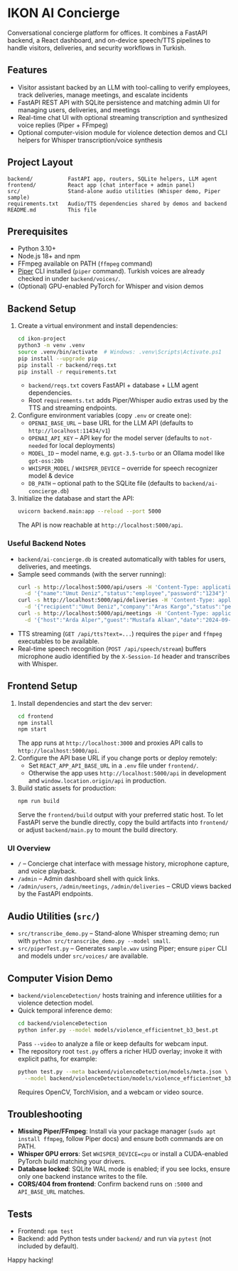 # IKON AI Concierge

Conversational concierge platform for offices. It combines a FastAPI backend, a React dashboard, and on-device speech/TTS pipelines to handle visitors, deliveries, and security workflows in Turkish.

## Features
- Visitor assistant backed by an LLM with tool-calling to verify employees, track deliveries, manage meetings, and escalate incidents
- FastAPI REST API with SQLite persistence and matching admin UI for managing users, deliveries, and meetings
- Real-time chat UI with optional streaming transcription and synthesized voice replies (Piper + FFmpeg)
- Optional computer-vision module for violence detection demos and CLI helpers for Whisper transcription/voice synthesis

## Project Layout
```
backend/           FastAPI app, routers, SQLite helpers, LLM agent
frontend/          React app (chat interface + admin panel)
src/               Stand-alone audio utilities (Whisper demo, Piper sample)
requirements.txt   Audio/TTS dependencies shared by demos and backend
README.md          This file
```

## Prerequisites
- Python 3.10+
- Node.js 18+ and npm
- FFmpeg available on PATH (`ffmpeg` command)
- [Piper](https://github.com/rhasspy/piper) CLI installed (`piper` command). Turkish voices are already checked in under `backend/voices/`.
- (Optional) GPU-enabled PyTorch for Whisper and vision demos

## Backend Setup
1. Create a virtual environment and install dependencies:
   ```bash
   cd ikon-project
   python3 -m venv .venv
   source .venv/bin/activate  # Windows: .venv\Scripts\Activate.ps1
   pip install --upgrade pip
   pip install -r backend/reqs.txt
   pip install -r requirements.txt
   ```
   - `backend/reqs.txt` covers FastAPI + database + LLM agent dependencies.
   - Root `requirements.txt` adds Piper/Whisper audio extras used by the TTS and streaming endpoints.
2. Configure environment variables (copy `.env` or create one):
   - `OPENAI_BASE_URL` – base URL for the LLM API (defaults to `http://localhost:11434/v1`)
   - `OPENAI_API_KEY` – API key for the model server (defaults to `not-needed` for local deployments)
   - `MODEL_ID` – model name, e.g. `gpt-3.5-turbo` or an Ollama model like `gpt-oss:20b`
   - `WHISPER_MODEL` / `WHISPER_DEVICE` – override for speech recognizer model & device
   - `DB_PATH` – optional path to the SQLite file (defaults to `backend/ai-concierge.db`)
3. Initialize the database and start the API:
   ```bash
   uvicorn backend.main:app --reload --port 5000
   ```
   The API is now reachable at `http://localhost:5000/api`.

### Useful Backend Notes
- `backend/ai-concierge.db` is created automatically with tables for users, deliveries, and meetings.
- Sample seed commands (with the server running):
  ```bash
  curl -s http://localhost:5000/api/users -H 'Content-Type: application/json' \
    -d '{"name":"Umut Deniz","status":"employee","password":"1234"}'
  curl -s http://localhost:5000/api/deliveries -H 'Content-Type: application/json' \
    -d '{"recipient":"Umut Deniz","company":"Aras Kargo","status":"pending"}'
  curl -s http://localhost:5000/api/meetings -H 'Content-Type: application/json' \
    -d '{"host":"Arda Alper","guest":"Mustafa Alkan","date":"2024-09-01T16:00:00"}'
  ```
- TTS streaming (`GET /api/tts?text=...`) requires the `piper` and `ffmpeg` executables to be available.
- Real-time speech recognition (`POST /api/speech/stream`) buffers microphone audio identified by the `X-Session-Id` header and transcribes with Whisper.

## Frontend Setup
1. Install dependencies and start the dev server:
   ```bash
   cd frontend
   npm install
   npm start
   ```
   The app runs at `http://localhost:3000` and proxies API calls to `http://localhost:5000/api`.
2. Configure the API base URL if you change ports or deploy remotely:
   - Set `REACT_APP_API_BASE_URL` in a `.env` file under `frontend/`.
   - Otherwise the app uses `http://localhost:5000/api` in development and `window.location.origin/api` in production.
3. Build static assets for production:
   ```bash
   npm run build
   ```
   Serve the `frontend/build` output with your preferred static host. To let FastAPI serve the bundle directly, copy the build artifacts into `frontend/` or adjust `backend/main.py` to mount the build directory.

### UI Overview
- `/` – Concierge chat interface with message history, microphone capture, and voice playback.
- `/admin` – Admin dashboard shell with quick links.
- `/admin/users`, `/admin/meetings`, `/admin/deliveries` – CRUD views backed by the FastAPI endpoints.

## Audio Utilities (`src/`)
- `src/transcribe_demo.py` – Stand-alone Whisper streaming demo; run with `python src/transcribe_demo.py --model small`.
- `src/piperTest.py` – Generates `sample.wav` using Piper; ensure `piper` CLI and models under `src/voices/` are available.

## Computer Vision Demo
- `backend/violenceDetection/` hosts training and inference utilities for a violence detection model.
- Quick temporal inference demo:
  ```bash
  cd backend/violenceDetection
  python infer.py --model models/violence_efficientnet_b3_best.pt
  ```
  Pass `--video` to analyze a file or keep defaults for webcam input.
- The repository root `test.py` offers a richer HUD overlay; invoke it with explicit paths, for example:
  ```bash
  python test.py --meta backend/violenceDetection/models/meta.json \
    --model backend/violenceDetection/models/violence_efficientnet_b3_best.pt
  ```
  Requires OpenCV, TorchVision, and a webcam or video source.

## Troubleshooting
- **Missing Piper/FFmpeg**: Install via your package manager (`sudo apt install ffmpeg`, follow Piper docs) and ensure both commands are on PATH.
- **Whisper GPU errors**: Set `WHISPER_DEVICE=cpu` or install a CUDA-enabled PyTorch build matching your drivers.
- **Database locked**: SQLite WAL mode is enabled; if you see locks, ensure only one backend instance writes to the file.
- **CORS/404 from frontend**: Confirm backend runs on `:5000` and `API_BASE_URL` matches.

## Tests
- Frontend: `npm test`
- Backend: add Python tests under `backend/` and run via `pytest` (not included by default).

Happy hacking!
